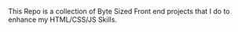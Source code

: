 This Repo is a collection of Byte Sized Front end projects that I do to enhance my HTML/CSS/JS Skills.
